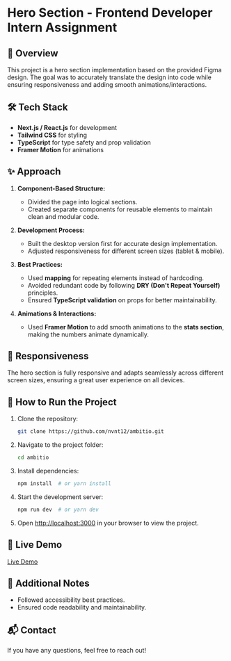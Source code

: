# Hero Section - Frontend Developer Intern Assignment

## 📌 Overview
This project is a hero section implementation based on the provided Figma design. The goal was to accurately translate the design into code while ensuring responsiveness and adding smooth animations/interactions.

## 🛠️ Tech Stack
- **Next.js / React.js** for development
- **Tailwind CSS** for styling
- **TypeScript** for type safety and prop validation
- **Framer Motion** for animations

## ✨ Approach
1. **Component-Based Structure:**
   - Divided the page into logical sections.
   - Created separate components for reusable elements to maintain clean and modular code.

2. **Development Process:**
   - Built the desktop version first for accurate design implementation.
   - Adjusted responsiveness for different screen sizes (tablet & mobile).

3. **Best Practices:**
   - Used **mapping** for repeating elements instead of hardcoding.
   - Avoided redundant code by following **DRY (Don't Repeat Yourself)** principles.
   - Ensured **TypeScript validation** on props for better maintainability.

4. **Animations & Interactions:**
   - Used **Framer Motion** to add smooth animations to the **stats section**, making the numbers animate dynamically.

## 📱 Responsiveness
The hero section is fully responsive and adapts seamlessly across different screen sizes, ensuring a great user experience on all devices.

## 🚀 How to Run the Project
1. Clone the repository:
   ```bash
   git clone https://github.com/nvnt12/ambitio.git
   ```
2. Navigate to the project folder:
   ```bash
   cd ambitio
   ```
3. Install dependencies:
   ```bash
   npm install  # or yarn install
   ```
4. Start the development server:
   ```bash
   npm run dev  # or yarn dev
   ```
5. Open [http://localhost:3000](http://localhost:3000) in your browser to view the project.

## 🔗 Live Demo
[Live Demo](https://ambitio-nine.vercel.app)


## 📝 Additional Notes
- Followed accessibility best practices.
- Ensured code readability and maintainability.

## 📬 Contact
If you have any questions, feel free to reach out!
